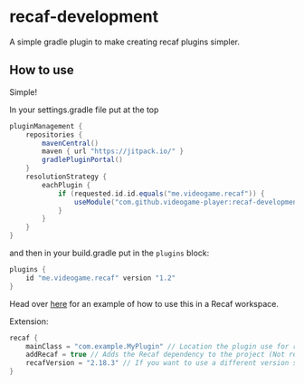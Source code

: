 # recaf-development

A simple gradle plugin to make creating recaf plugins simpler.

## How to use

Simple!

In your settings.gradle file put at the top

```groovy
pluginManagement {
    repositories {
        mavenCentral()
        maven { url "https://jitpack.io/" }
        gradlePluginPortal()
    }
    resolutionStrategy {
        eachPlugin {
            if (requested.id.id.equals("me.videogame.recaf")) {
                useModule("com.github.videogame-player:recaf-development:${requested.version}")
            }
        }
    }
}
```

and then in your build.gradle put in the `plugins` block:
```groovy
plugins {
    id "me.videogame.recaf" version "1.2"
}
```

Head over [here](https://github.com/videogame-player/recaf-example-plugin) for an example of how to use this in a Recaf workspace.

Extension:
```groovy
recaf {
    mainClass = "com.example.MyPlugin" // Location the plugin use for recaf-runner (Required) (If not present running recaf WILL faiil)
    addRecaf = true // Adds the Recaf dependency to the project (Not required) (Default value: true)
    recafVersion = "2.18.3" // If you want to use a different version specify here (Not required)
}
```